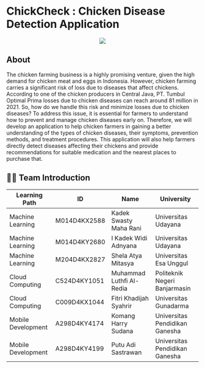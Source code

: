 # ChickCheck : Chicken Disease Detection Application

<p align="center">
<!-- <img src="https://github.com/ChickCheckTeam/.github/assets/157220791/012cd136-26c4-4cdf-ae36-16ef58e2c035" width=30% height=30% > -->
  <img src="https://github.com/ChickCheckTeam/.github/assets/114111567/14ef3586-89e4-421b-8caa-5c87100309bb">
</p>


## About
The chicken farming business is a highly promising venture, given the high demand for chicken meat and eggs in Indonesia. However, chicken farming carries a significant risk of loss due to diseases that affect chickens. According to one of the chicken producers in Central Java, PT. Tumbul Optimal Prima losses due to chicken diseases can reach around 81 million in 2021. So, how do we handle this risk and minimize losses due to chicken diseases? To address this issue, it is essential for farmers to understand how to prevent and manage chicken diseases early on. Therefore, we will develop an application to help chicken farmers in gaining a better understanding of the types of chicken diseases, their symptoms, prevention methods, and treatment procedures. This application will also help farmers directly detect diseases affecting their chickens and provide recommendations for suitable medication and the nearest places to purchase that.


## 🙋‍♀️ Team Introduction
| Learning Path | ID | Name | University
| ------ | ------ | ------ | ------ |
| Machine Learning | M014D4KX2588 | Kadek Swasty Maha Rani | Universitas Udayana |
| Machine Learning | M014D4KY2680 | I Kadek Widi Adnyana | Universitas Udayana |
| Machine Learning | M204D4KX2827 | Shela Atya Mitasya | Universitas Esa Unggul |
| Cloud Computing | C524D4KY1051 | Muhammad Luthfi Al-Redia | Politeknik Negeri Banjarmasin |
| Cloud Computing | C009D4KX1044 | Fitri Khadijah Syahrir | Universitas Gunadarma |
| Mobile Development | A298D4KY4174 | Komang Harry Sudana | Universitas Pendidikan Ganesha |
| Mobile Development | A298D4KY4199 | Putu Adi Sastrawan | Universitas Pendidikan Ganesha |

<!--

**Here are some ideas to get you started:**

🙋‍♀️ A short introduction - what is your organization all about?
🌈 Contribution guidelines - how can the community get involved?
👩‍💻 Useful resources - where can the community find your docs? Is there anything else the community should know?
🍿 Fun facts - what does your team eat for breakfast?
🧙 Remember, you can do mighty things with the power of [Markdown](https://docs.github.com/github/writing-on-github/getting-started-with-writing-and-formatting-on-github/basic-writing-and-formatting-syntax)
-->
